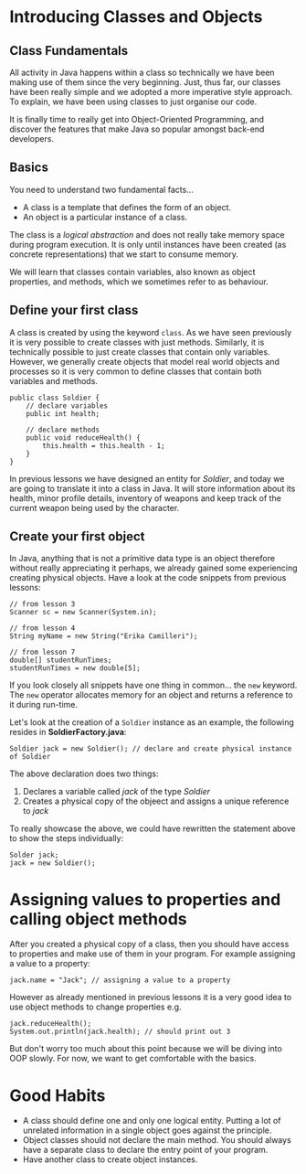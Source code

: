 # Introducing Classes and Objects

## Class Fundamentals

All activity in Java happens within a class so technically we have been making use of them since the very beginning. Just, thus far, our classes have been really simple and we adopted a more imperative style approach. To explain, we have been using classes to just organise our code.

It is finally time to really get into Object-Oriented Programming, and discover the features that make Java so popular amongst back-end developers. 

## Basics

You need to understand two fundamental facts...

- A class is a template that defines the form of an object.
- An object is a particular instance of a class.

The class is a *logical abstraction* and does not really take memory space during program execution. It is only until instances have been created (as concrete representations) that we start to consume memory. 

We will learn that classes contain variables, also known as object properties, and methods, which we sometimes refer to as behaviour. 

## Define your first class

A class is created by using the keyword `class`. As we have seen previously it is very possible to create classes with just methods. Similarly, it is technically possible to just create classes that contain only variables. However, we generally create objects that model real world objects and processes so it is very common to define classes that contain both variables and methods.

```
public class Soldier {
    // declare variables
    public int health;

    // declare methods
    public void reduceHealth() {
        this.health = this.health - 1;
    }
}
```

In previous lessons we have designed an entity for *Soldier*, and today we are going to translate it into a class in Java. It will store information about its health, minor profile details, inventory of weapons and keep track of the current weapon being used by the character.

## Create your first object

In Java, anything that is not a primitive data type is an object therefore without really appreciating it perhaps, we already gained some experiencing creating physical objects. Have a look at the code snippets from previous lessons:

```
// from lesson 3
Scanner sc = new Scanner(System.in);

// from lesson 4
String myName = new String("Erika Camilleri");

// from lesson 7
double[] studentRunTimes;
studentRunTimes = new double[5];
```

If you look closely all snippets have one thing in common... the `new` keyword. The `new` operator allocates memory for an object and returns a reference to it during run-time.

Let's look at the creation of a `Soldier` instance as an example, the following resides in <b>SoldierFactory.java</b>:

```
Soldier jack = new Soldier(); // declare and create physical instance of Soldier
```

The above declaration does two things:
1. Declares a variable called *jack* of the type *Soldier*
2. Creates a physical copy of the objeect and assigns a unique reference to *jack*

To really showcase the above, we could have rewritten the statement above to show the steps individually:

```
Solder jack;
jack = new Soldier();
```
# Assigning values to properties and calling object methods

After you created a physical copy of a class, then you should have access to properties and make use of them in your program. For example assigning a value to a property:

```
jack.name = "Jack"; // assigning a value to a property
```

However as already mentioned in previous lessons it is a very good idea to use object methods to change properties e.g.

```
jack.reduceHealth();
System.out.println(jack.health); // should print out 3
```

But don't worry too much about this point because we will be diving into OOP slowly. For now, we want to get comfortable with the basics.

# Good Habits

- A class should define one and only one logical entity. Putting a lot of unrelated information in a single object goes against the principle.
- Object classes should not declare the main method. You should always have a separate class to declare the entry point of your program.
- Have another class to create object instances.


